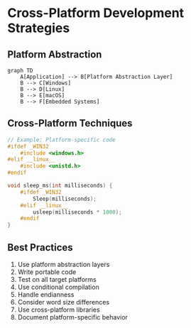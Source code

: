 # Cross-Platform Development Strategies

## Platform Abstraction
```mermaid
graph TD
    A[Application] --> B[Platform Abstraction Layer]
    B --> C[Windows]
    B --> D[Linux]
    B --> E[macOS]
    B --> F[Embedded Systems]
```

## Cross-Platform Techniques
```c
// Example: Platform-specific code
#ifdef _WIN32
    #include <windows.h>
#elif __linux__
    #include <unistd.h>
#endif

void sleep_ms(int milliseconds) {
    #ifdef _WIN32
        Sleep(milliseconds);
    #elif __linux__
        usleep(milliseconds * 1000);
    #endif
}
```

## Best Practices
1. Use platform abstraction layers
2. Write portable code
3. Test on all target platforms
4. Use conditional compilation
5. Handle endianness
6. Consider word size differences
7. Use cross-platform libraries
8. Document platform-specific behavior